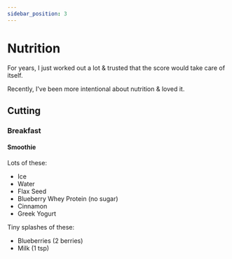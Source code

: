 ```yaml
---
sidebar_position: 3
---
```


# Nutrition

For years, I just worked out a lot & trusted that the score would take care of itself.

Recently, I've been more intentional about nutrition & loved it.

## Cutting

### Breakfast

#### Smoothie

Lots of these:

* Ice
* Water
* Flax Seed
* Blueberry Whey Protein (no sugar)
* Cinnamon
* Greek Yogurt

Tiny splashes of these:

* Blueberries (2 berries)
* Milk (1 tsp)
